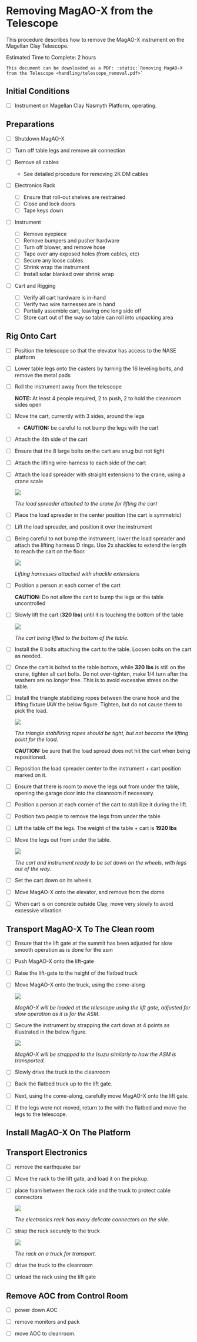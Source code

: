 # Removing MagAO-X from the Telescope

This procedure describes how to remove the MagAO-X instrument on the Magellan Clay Telescope.

Estimated Time to Complete: 2 hours

```eval_rst
This document can be downloaded as a PDF: :static:`Removing MagAO-X from the Telescope <handling/telescope_removal.pdf>`
```

## Initial Conditions

- [ ] Instrument on Magellan Clay Nasmyth Platform, operating.

## Preparations

- [ ] Shutdown MagAO-X

- [ ] Turn off table legs and remove air connection

- [ ] Remove all cables
  - See detailed procedure for removing 2K DM cables

- [ ] Electronics Rack
  + [ ] Ensure that roll-out shelves are restrained
  + [ ] Close and lock doors
  + [ ] Tape keys down

- [ ] Instrument
  + [ ] Remove eyepiece
  + [ ] Remove bumpers and pusher hardware
  + [ ] Turn off blower, and remove hose
  + [ ] Tape over any exposed holes (from cables, etc)
  + [ ] Secure any loose cables
  + [ ] Shrink wrap the instrument
  + [ ] Install solar blanked over shrink wrap

- [ ] Cart and Rigging
  + [ ] Verify all cart hardware is in-hand
  + [ ] Verify two wire harnesses are in hand
  + [ ] Partially assemble cart, leaving one long side off
  + [ ] Store cart out of the way so table can roll into unpacking area

## Rig Onto Cart

- [ ] Position the telescope so that the elevator has access to the NASE platform

- [ ] Lower table legs onto the casters by turning the 16 leveling bolts, and remove the metal pads

- [ ] Roll the instrument away from the telescope

    **NOTE:** At least 4 people required, 2 to push, 2 to hold the cleanroom sides open

- [ ] Move the cart, currently with 3 sides, around the legs

    - **CAUTION:** be careful to not bump the legs with the cart

- [ ] Attach the 4th side of the cart

- [ ] Ensure that the 8 large bolts on the cart are snug but not tight

- [ ] Attach the lifting wire-harness to each side of the cart

- [ ] Attach the load spreader with straight extensions to the crane, using a crane scale

    ![ ](figures/load_spreader_attach.jpg)

    *The load spreader attached to the crane for lifting the cart*

- [ ] Place the load spreader in the center position (the cart is symmetric)

- [ ] Lift the load spreader, and position it over the instrument

- [ ] Being careful to not bump the instrument, lower the load spreader and attach the lifting harness D rings.  Use 2x shackles to extend the length to reach the cart on the floor.

    ![ ](figures/cart_lift_extensions.jpg)

    *Lifting harnesses attached with shackle extensions*

- [ ] Position a person at each corner of the cart

  **CAUTION:**  Do not allow the cart to bump the legs or the table uncontrolled

- [ ] Slowly lift the cart (**320 lbs**) until it is touching the bottom of the table

    ![ ](figures/cart_lift_tofrom_table.jpg)

    *The cart being lifted to the bottom of the table.*

- [ ] Install the 8 bolts attaching the cart to the table.  Loosen bolts on the cart as needed.

- [ ] Once the cart is bolted to the table bottom, while **320 lbs** is still on the crane, tighten all cart bolts.  Do not over-tighten, make 1/4 turn after the washers are no longer free.  This is to avoid excessive stress on the table.

- [ ] Install the triangle stabilizing ropes between the crane hook and the lifting fixture IAW the below figure.  Tighten, but do not cause them to pick the load.

    ![ ](figures/stabilizers.jpg)

    *The triangle stabilizing ropes should be tight, but not become the lifting point for the load.*

    **CAUTION:** be sure that the load spread does not hit the cart when being repositioned.

- [ ] Reposition the load spreader center to the instrument + cart position marked on it.

- [ ] Ensure that there is room to move the legs out from under the table, opening the garage door into the cleanroom if necessary.

- [ ] Position a person at each corner of the cart to stabilize it during the lift.

- [ ] Position two people to remove the legs from under the table

- [ ] Lift the table off the legs.  The weight of the table + cart is **1920 lbs**

- [ ] Move the legs out from under the table.

    ![ ](figures/cart_lift_legs_ready.jpg)

    *The cart and instrument ready to be set down on the wheels, with legs out of the way.*

- [ ] Set the cart down on its wheels.

- [ ] Move MagAO-X onto the elevator, and remove from the dome

- [ ] When cart is on concrete outside Clay, move very slowly to avoid excessive vibration

## Transport MagAO-X To The Clean room

- [ ] Ensure that the lift gate at the summit has been adjusted for slow smooth operation as is done for the asm

- [ ] Push MagAO-X onto the lift-gate

- [ ] Raise the lift-gate to the height of the flatbed truck

- [ ] Move MagAO-X onto the truck, using the come-along

    ![ ](figures/asm_backed_up.jpg)

    *MagAO-X will be loaded at the telescope using the lift gate, adjusted for slow operation as it is for the ASM.*

- [ ] Secure the instrument by strapping the cart down at 4 points as illustrated in the below figure.

    ![ ](figures/asm_truck_strapped.jpg)

    *MagAO-X will be strapped to the Isuzu similarly to how the ASM is transported.*

- [ ] Slowly drive the truck to the cleanroom

- [ ] Back the flatbed truck up to the lift gate.

- [ ] Next, using the come-along, carefully move MagAO-X onto the lift gate.

- [ ] If the legs were not moved, return to the  with the flatbed and move the legs to the telescope.

## Install MagAO-X On The Platform

## Transport Electronics

- [ ] remove the earthquake bar

- [ ] Move the rack to the lift gate, and load it on the pickup.

- [ ] place foam between the rack side and the truck to protect cable connectors

    ![ ](figures/rack_connectors.jpg)

    *The electronics rack has many delicate connectors on the side.*

- [ ] strap the rack securely to the truck

    ![ ](figures/rack_truck.jpg)

    *The rack on a truck for transport.*

- [ ] drive the truck to the cleanroom

- [ ] unload the rack using the lift gate


## Remove AOC from Control Room

- [ ] power down AOC

- [ ] remove monitors and pack

- [ ] move AOC to cleanroom.

